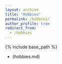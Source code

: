 ```yaml
---
layout: archive
title: "Hobbies"
permalink: /hobbies/
author_profile: true
redirect_from:
  - /hobbies
---
```


{% include base_path %}

* (hobbies.md)


#
